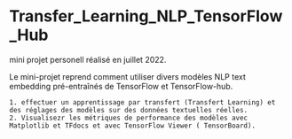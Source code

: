 # Transfer_Learning_NLP_TensorFlow_Hub
mini projet personell réalisé en juillet 2022.

Le mini-projet reprend comment utiliser divers modèles NLP text embedding pré-entraînés de TensorFlow et TensorFlow-hub.

    1. effectuer un apprentissage par transfert (Transfert Learning) et des réglages des modèles sur des données textuelles réelles.
    2. Visualisezr les métriques de performance des modèles avec Matplotlib et TFdocs et avec TensorFlow Viewer ( TensorBoard).
